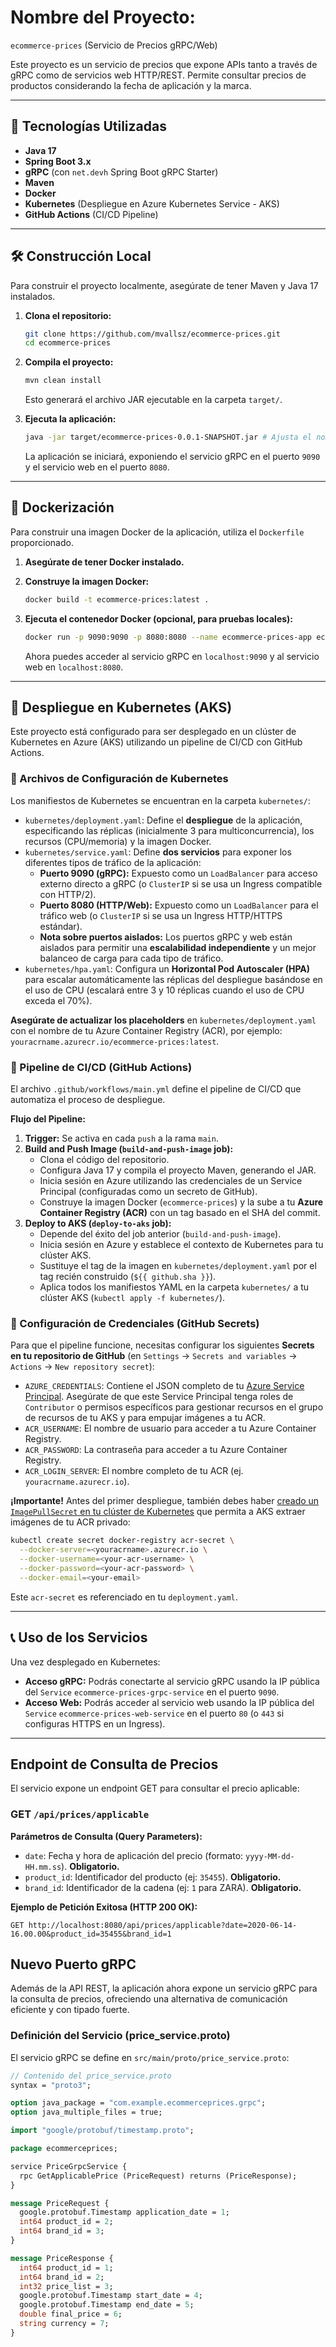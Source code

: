# Nombre del Proyecto:
`ecommerce-prices` (Servicio de Precios gRPC/Web)

Este proyecto es un servicio de precios que expone APIs tanto a través de gRPC como de servicios web HTTP/REST. Permite consultar precios de productos considerando la fecha de aplicación y la marca.

-----

## 🚀 Tecnologías Utilizadas

* **Java 17**
* **Spring Boot 3.x**
* **gRPC** (con `net.devh` Spring Boot gRPC Starter)
* **Maven**
* **Docker**
* **Kubernetes** (Despliegue en Azure Kubernetes Service - AKS)
* **GitHub Actions** (CI/CD Pipeline)

-----

## 🛠️ Construcción Local

Para construir el proyecto localmente, asegúrate de tener Maven y Java 17 instalados.

1.  **Clona el repositorio:**

    ```bash
    git clone https://github.com/mvallsz/ecommerce-prices.git
    cd ecommerce-prices
    ```

2.  **Compila el proyecto:**

    ```bash
    mvn clean install
    ```

    Esto generará el archivo JAR ejecutable en la carpeta `target/`.

3.  **Ejecuta la aplicación:**

    ```bash
    java -jar target/ecommerce-prices-0.0.1-SNAPSHOT.jar # Ajusta el nombre del JAR si es diferente
    ```

    La aplicación se iniciará, exponiendo el servicio gRPC en el puerto `9090` y el servicio web en el puerto `8080`.

-----

## 🐳 Dockerización

Para construir una imagen Docker de la aplicación, utiliza el `Dockerfile` proporcionado.

1.  **Asegúrate de tener Docker instalado.**

2.  **Construye la imagen Docker:**

    ```bash
    docker build -t ecommerce-prices:latest .
    ```

3.  **Ejecuta el contenedor Docker (opcional, para pruebas locales):**

    ```bash
    docker run -p 9090:9090 -p 8080:8080 --name ecommerce-prices-app ecommerce-prices:latest
    ```

    Ahora puedes acceder al servicio gRPC en `localhost:9090` y al servicio web en `localhost:8080`.

-----

## 🚀 Despliegue en Kubernetes (AKS)

Este proyecto está configurado para ser desplegado en un clúster de Kubernetes en Azure (AKS) utilizando un pipeline de CI/CD con GitHub Actions.

### 📁 Archivos de Configuración de Kubernetes

Los manifiestos de Kubernetes se encuentran en la carpeta `kubernetes/`:

* `kubernetes/deployment.yaml`: Define el **despliegue** de la aplicación, especificando las réplicas (inicialmente 3 para multiconcurrencia), los recursos (CPU/memoria) y la imagen Docker.
* `kubernetes/service.yaml`: Define **dos servicios** para exponer los diferentes tipos de tráfico de la aplicación:
    * **Puerto 9090 (gRPC):** Expuesto como un `LoadBalancer` para acceso externo directo a gRPC (o `ClusterIP` si se usa un Ingress compatible con HTTP/2).
    * **Puerto 8080 (HTTP/Web):** Expuesto como un `LoadBalancer` para el tráfico web (o `ClusterIP` si se usa un Ingress HTTP/HTTPS estándar).
    * **Nota sobre puertos aislados:** Los puertos gRPC y web están aislados para permitir una **escalabilidad independiente** y un mejor balanceo de carga para cada tipo de tráfico.
* `kubernetes/hpa.yaml`: Configura un **Horizontal Pod Autoscaler (HPA)** para escalar automáticamente las réplicas del despliegue basándose en el uso de CPU (escalará entre 3 y 10 réplicas cuando el uso de CPU exceda el 70%).

**Asegúrate de actualizar los placeholders** en `kubernetes/deployment.yaml` con el nombre de tu Azure Container Registry (ACR), por ejemplo: `youracrname.azurecr.io/ecommerce-prices:latest`.

### 🚀 Pipeline de CI/CD (GitHub Actions)

El archivo `.github/workflows/main.yml` define el pipeline de CI/CD que automatiza el proceso de despliegue.

**Flujo del Pipeline:**

1.  **Trigger:** Se activa en cada `push` a la rama `main`.
2.  **Build and Push Image (`build-and-push-image` job):**
    * Clona el código del repositorio.
    * Configura Java 17 y compila el proyecto Maven, generando el JAR.
    * Inicia sesión en Azure utilizando las credenciales de un Service Principal (configuradas como un secreto de GitHub).
    * Construye la imagen Docker (`ecommerce-prices`) y la sube a tu **Azure Container Registry (ACR)** con un tag basado en el SHA del commit.
3.  **Deploy to AKS (`deploy-to-aks` job):**
    * Depende del éxito del job anterior (`build-and-push-image`).
    * Inicia sesión en Azure y establece el contexto de Kubernetes para tu clúster AKS.
    * Sustituye el tag de la imagen en `kubernetes/deployment.yaml` por el tag recién construido (`${{ github.sha }}`).
    * Aplica todos los manifiestos YAML en la carpeta `kubernetes/` a tu clúster AKS (`kubectl apply -f kubernetes/`).

### 🔑 Configuración de Credenciales (GitHub Secrets)

Para que el pipeline funcione, necesitas configurar los siguientes **Secrets en tu repositorio de GitHub** (en `Settings` -\> `Secrets and variables` -\> `Actions` -\> `New repository secret`):

* `AZURE_CREDENTIALS`: Contiene el JSON completo de tu [Azure Service Principal](https://www.google.com/search?q=https://learn.microsoft.com/es-es/azure/developer/github/connect-from-github%3Ftabs%3Dazure-cli%252Clinux). Asegúrate de que este Service Principal tenga roles de `Contributor` o permisos específicos para gestionar recursos en el grupo de recursos de tu AKS y para empujar imágenes a tu ACR.
* `ACR_USERNAME`: El nombre de usuario para acceder a tu Azure Container Registry.
* `ACR_PASSWORD`: La contraseña para acceder a tu Azure Container Registry.
* `ACR_LOGIN_SERVER`: El nombre completo de tu ACR (ej. `youracrname.azurecr.io`).

**¡Importante\!** Antes del primer despliegue, también debes haber [creado un `ImagePullSecret` en tu clúster de Kubernetes](https://www.google.com/search?q=%5Bhttps://kubernetes.io/docs/tasks/configure-pod-container/pull-image-private-registry/%23create-a-secret-by-providing-credentials-on-the-command-line%5D\(https://kubernetes.io/docs/tasks/configure-pod-container/pull-image-private-registry/%23create-a-secret-by-providing-credentials-on-the-command-line\)) que permita a AKS extraer imágenes de tu ACR privado:

```bash
kubectl create secret docker-registry acr-secret \
  --docker-server=<youracrname>.azurecr.io \
  --docker-username=<your-acr-username> \
  --docker-password=<your-acr-password> \
  --docker-email=<your-email>
```

Este `acr-secret` es referenciado en tu `deployment.yaml`.

-----

## 📞 Uso de los Servicios

Una vez desplegado en Kubernetes:

* **Acceso gRPC:** Podrás conectarte al servicio gRPC usando la IP pública del `Service` `ecommerce-prices-grpc-service` en el puerto `9090`.
* **Acceso Web:** Podrás acceder al servicio web usando la IP pública del `Service` `ecommerce-prices-web-service` en el puerto `80` (o `443` si configuras HTTPS en un Ingress).

-----

## Endpoint de Consulta de Precios

El servicio expone un endpoint GET para consultar el precio aplicable:

### GET `/api/prices/applicable`

**Parámetros de Consulta (Query Parameters):**

* `date`: Fecha y hora de aplicación del precio (formato: `yyyy-MM-dd-HH.mm.ss`). **Obligatorio.**
* `product_id`: Identificador del producto (ej: `35455`). **Obligatorio.**
* `brand_id`: Identificador de la cadena (ej: `1` para ZARA). **Obligatorio.**

**Ejemplo de Petición Exitosa (HTTP 200 OK):**

```http
GET http://localhost:8080/api/prices/applicable?date=2020-06-14-16.00.00&product_id=35455&brand_id=1
```

## Nuevo Puerto gRPC

Además de la API REST, la aplicación ahora expone un servicio gRPC para la consulta de precios, ofreciendo una alternativa de comunicación eficiente y con tipado fuerte.

### Definición del Servicio (price_service.proto)

El servicio gRPC se define en `src/main/proto/price_service.proto`:

```protobuf
// Contenido del price_service.proto
syntax = "proto3";

option java_package = "com.example.ecommerceprices.grpc";
option java_multiple_files = true;

import "google/protobuf/timestamp.proto";

package ecommerceprices;

service PriceGrpcService {
  rpc GetApplicablePrice (PriceRequest) returns (PriceResponse);
}

message PriceRequest {
  google.protobuf.Timestamp application_date = 1;
  int64 product_id = 2;
  int64 brand_id = 3;
}

message PriceResponse {
  int64 product_id = 1;
  int64 brand_id = 2;
  int32 price_list = 3;
  google.protobuf.Timestamp start_date = 4;
  google.protobuf.Timestamp end_date = 5;
  double final_price = 6;
  string currency = 7;
}
